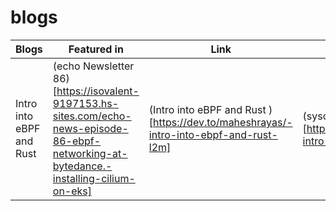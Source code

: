 # blogs
|Blogs|Featured in|Link|Code|
|-----|----|----|------------|
|Intro into eBPF and Rust|(echo Newsletter 86)[https://isovalent-9197153.hs-sites.com/echo-news-episode-86-ebpf-networking-at-bytedance.-installing-cilium-on-eks] |(Intro into eBPF and Rust )[https://dev.to/maheshrayas/-intro-into-ebpf-and-rust-l2m]|(syscall tracer)[https://github.com/maheshrayas/blogs/tree/main/ebpf/01-intro-ebpf-rust/code/syscall-tracer]|


